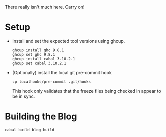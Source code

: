 There really isn't much here. Carry on!

# Setup

* Install and set the expected tool versions using ghcup.
  ```
  ghcup install ghc 9.8.1
  ghcup set ghc 9.8.1
  ghcup install cabal 3.10.2.1
  ghcup set cabal 3.10.2.1
  ```

* (Optionally) install the local git pre-commit hook
  ```
  cp localhooks/pre-commit .git/hooks
  ```
  This hook only validates that the freeze files being checked in
  appear to be in sync.

# Building the Blog

```
cabal build blog build
```
